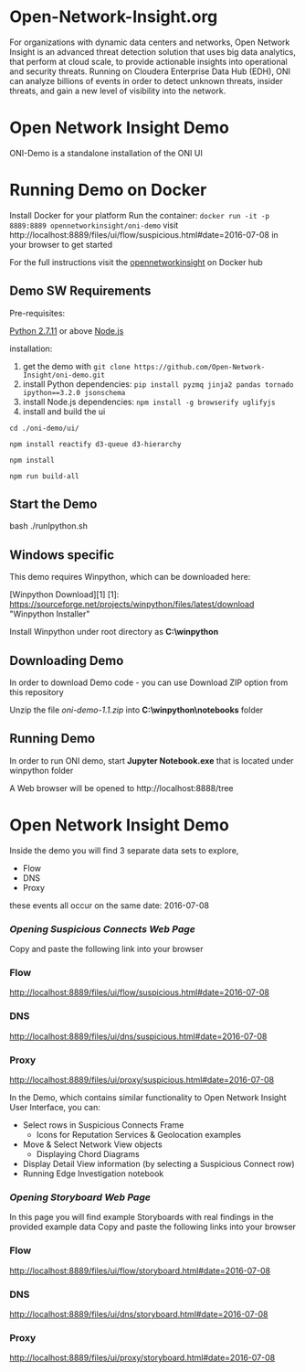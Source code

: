 # Open-Network-Insight.org

For organizations with dynamic data centers and networks, Open Network Insight is an advanced threat detection solution that uses big data analytics, that perform at cloud scale, to provide actionable insights into operational and security threats. Running on Cloudera Enterprise Data Hub (EDH), ONI can analyze billions of events in order to detect unknown threats, insider threats, and gain a new level of visibility into the network.

# **Open Network Insight Demo**
 
ONI-Demo is a standalone installation of the ONI UI

# **Running Demo on Docker**

Install Docker for your platform
Run the container: `docker run -it -p 8889:8889 opennetworkinsight/oni-demo`
visit http://localhost:8889/files/ui/flow/suspicious.html#date=2016-07-08 in your browser to get started

For the full instructions visit the [opennetworkinsight](https://hub.docker.com/r/opennetworkinsight/oni-demo/) on Docker hub

## **Demo SW Requirements**

Pre-requisites:

[Python 2.7.11](https://www.python.org/downloads/) or above
[Node.js](https://nodejs.org/en/download/)

installation:

1. get the demo with `git clone https://github.com/Open-Network-Insight/oni-demo.git`
2. install Python dependencies: `pip install pyzmq jinja2 pandas tornado ipython==3.2.0 jsonschema`
3. install Node.js dependencies: `npm install -g browserify uglifyjs`
4. install and build the ui 

 `cd ./oni-demo/ui/`

 `npm install reactify d3-queue d3-hierarchy`

 `npm install`

 `npm run build-all`

## **Start the Demo**

bash ./runIpython.sh

## **Windows specific**

This demo requires Winpython, which can be downloaded here:

[Winpython Download][1]
[1]:  https://sourceforge.net/projects/winpython/files/latest/download "Winpython Installer"  

Install Winpython under root directory as **C:\winpython**    


## **Downloading Demo**

In order to download Demo code - you can use Download ZIP option from this repository

Unzip the file *oni-demo-1.1.zip* into **C:\winpython\notebooks** folder

## **Running Demo**

In order to run ONI demo, start **Jupyter Notebook.exe** that is located under winpython folder

A Web browser will be opened to http://localhost:8888/tree


# **Open Network Insight Demo**

Inside the demo you will find 3 separate data sets to explore,

* Flow
* DNS
* Proxy

these events all occur on the same date: 2016-07-08

### *Opening Suspicious Connects Web Page*

Copy and paste the following link into your browser

### Flow
[http://localhost:8889/files/ui/flow/suspicious.html#date=2016-07-08](http://localhost:8889/files/ui/proxy/suspicious.html#date=2016-07-08)

### DNS
[http://localhost:8889/files/ui/dns/suspicious.html#date=2016-07-08](http://localhost:8889/files/ui/dns/suspicious.html#date=2016-07-08)

### Proxy
[http://localhost:8889/files/ui/proxy/suspicious.html#date=2016-07-08](http://localhost:8889/files/ui/proxy/suspicious.html#date=2016-07-08)

In the Demo, which contains similar functionality to Open Network Insight User Interface, you can:

  * Select rows in Suspicious Connects Frame
    * Icons for Reputation Services & Geolocation examples
  * Move & Select Network View objects
    * Displaying Chord Diagrams
  * Display Detail View information (by selecting a Suspicious Connect row)
  * Running Edge Investigation notebook

### *Opening Storyboard Web Page*

In this page you will find example Storyboards with real findings in the provided example data
Copy and paste the following links into your browser

### Flow
[http://localhost:8889/files/ui/flow/storyboard.html#date=2016-07-08](http://localhost:8889/files/ui/flow/storyboard.html#date=2016-07-08)

### DNS
[http://localhost:8889/files/ui/dns/storyboard.html#date=2016-07-08](http://localhost:8889/files/ui/dns/storyboard.html#date=2016-07-08)

### Proxy
[http://localhost:8889/files/ui/proxy/storyboard.html#date=2016-07-08](http://localhost:8889/files/ui/proxy/storyboard.html#date=2016-07-08)

